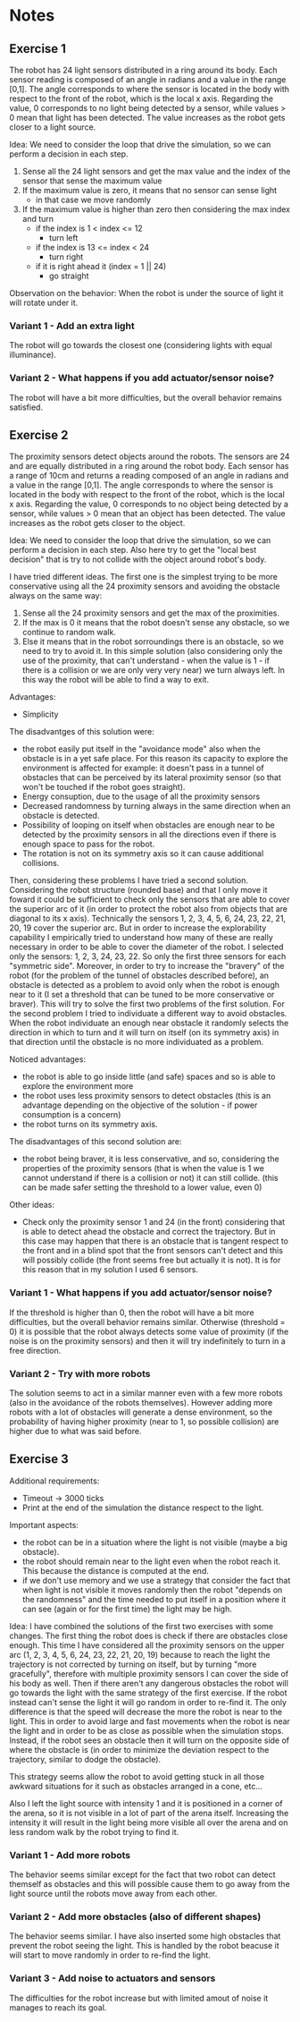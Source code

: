 # Notes

## Exercise 1
The robot has 24 light sensors distributed in a ring around its body.
Each sensor reading is composed of an angle in radians and a value in the range [0,1]. The angle corresponds to where the sensor is located in the body with respect to the front of the robot, which is the local x axis. Regarding the value, 0 corresponds to no light being detected by a sensor, while values > 0 mean that light has been detected. The value increases as the robot gets closer to a light source.

Idea:
We need to consider the loop that drive the simulation, so we can perform a decision in each step.
1. Sense all the 24 light sensors and get the max value and the index of the sensor that sense the maximum value
2. If the maximum value is zero, it means that no sensor can sense light
    - in that case we move randomly
3. If the maximum value is higher than zero then considering the max index and turn
    - if the index is 1 < index <= 12
        - turn left
    - if the index is 13 <= index < 24
        - turn right
    - if it is right ahead it (index = 1 || 24)
        - go straight

Observation on the behavior: When the robot is under the source of light it will rotate under it.

### Variant 1 - Add an extra light
The robot will go towards the closest one (considering lights with equal illuminance).

### Variant 2 - What happens if you add actuator/sensor noise?
The robot will have a bit more difficulties, but the overall behavior remains satisfied.



## Exercise 2
The proximity sensors detect objects around the robots. The sensors are 24 and are equally distributed in a ring around the robot body. Each sensor has a range of 10cm and returns a reading composed of an angle in radians and a value in the range [0,1]. The angle corresponds to where the sensor is located in the body with respect to the front of the robot, which is the local x axis. Regarding the value, 0 corresponds to no object being detected by a sensor, while values > 0 mean that an object has been detected. The value increases as the robot gets closer to the object.

Idea:
We need to consider the loop that drive the simulation, so we can perform a decision in each step.
Also here try to get the "local best decision" that is try to not collide with the object around robot's body.

I have tried different ideas.
The first one is the simplest trying to be more conservative using all the 24 proximity sensors and avoiding the obstacle always on the same way:
1. Sense all the 24 proximity sensors and get the max of the proximities.
2. If the max is 0 it means that the robot doesn't sense any obstacle, so we continue to random walk.
3. Else it means that in the robot sorroundings there is an obstacle, so we need to try to avoid it. In this simple solution (also considering only the use of the proximity, that can't understand - when the value is 1 - if there is a collision or we are only very very near) we turn always left. In this way the robot will be able to find a way to exit.

Advantages:
- Simplicity

The disadvantges of this solution were:
- the robot easily put itself in the "avoidance mode" also when the obstacle is in a yet safe place. For this reason its capacity to explore the environment is affected for example: it doesn't pass in a tunnel of obstacles that can be perceived by its lateral proximity sensor (so that won't be touched if the robot goes straight).
- Energy consuption, due to the usage of all the proximity sensors
- Decreased randomness by turning always in the same direction when an obstacle is detected.
- Possibility of looping on itself when obstacles are enough near to be detected by the proximity sensors in all the directions even if there is enough space to pass for the robot.
- The rotation is not on its symmetry axis so it can cause additional collisions.


Then, considering these problems I have tried a second solution.
Considering the robot structure (rounded base) and that I only move it foward it could be sufficient to check only the sensors that are able to cover the superior arc of it (in order to protect the robot also from objects that are diagonal to its x axis). Technically the sensors 1, 2, 3, 4, 5, 6, 24, 23, 22, 21, 20, 19 cover the superior arc. But in order to increase the explorability capability I empirically tried to understand how many of these are really necessary in order to be able to cover the diameter of the robot.
I selected only the sensors: 1, 2, 3, 24, 23, 22. So only the first three sensors for each "symmetric side".
Moreover, in order to try to increase the "bravery" of the robot (for the problem of the tunnel of obstacles described before), an obstacle is detected as a problem to avoid only when the robot is enough near to it (I set a threshold that can be tuned to be more conservative or braver). This will try to solve the first two problems of the first solution.
For the second problem I tried to individuate a different way to avoid obstacles.
When the robot individuate an enough near obstacle it randomly selects the direction in which to turn and it will turn on itself (on its symmetry axis) in that direction until the obstacle is no more individuated as a problem.

Noticed advantages:
- the robot is able to go inside little (and safe) spaces and so is able to explore the environment more
- the robot uses less proximity sensors to detect obstacles (this is an advantage depending on the objective of the solution - if power consumption is a concern)
- the robot turns on its symmetry axis.

The disadvantages of this second solution are:
- the robot being braver, it is less conservative, and so, considering the properties of the proximity sensors (that is when the value is 1 we cannot understand if there is a collision or not) it can still collide. (this can be made safer setting the threshold to a lower value, even 0)


Other ideas:
- Check only the proximity sensor 1 and 24 (in the front) considering that is able to detect ahead the obstacle and correct the trajectory. But in this case may happen that there is an obstacle that is tangent respect to the front and in a blind spot that the front sensors can't detect and this will possibly collide (the front seems free but actually it is not).
It is for this reason that in my solution I used 6 sensors.

### Variant 1 - What happens if you add actuator/sensor noise?
If the threshold is higher than 0, then the robot will have a bit more difficulties, but the overall behavior remains similar.
Otherwise (threshold = 0) it is possible that the robot always detects some value of proximity (if the noise is on the proximity sensors) and then it will try indefinitely to turn in a free direction.

### Variant 2 - Try with more robots
The solution seems to act in a similar manner even with a few more robots (also in the avoidance of the robots themselves).
However adding more robots with a lot of obstacles will generate a dense environment, so the probability of having higher proximity (near to 1, so possible collision) are higher due to what was said before.


## Exercise 3
Additional requirements:
- Timeout -> 3000 ticks
- Print at the end of the simulation the distance respect to the light.

Important aspects:
- the robot can be in a situation where the light is not visible (maybe a big obstacle).
- the robot should remain near to the light even when the robot reach it. This because the distance is computed at the end.
- if we don't use memory and we use a strategy that consider the fact that when light is not visible it moves randomly then the robot "depends on the randomness" and the time needed to put itself in a position where it can see (again or for the first time) the light may be high.

Idea:
I have combined the solutions of the first two exercises with some changes.
The first thing the robot does is check if there are obstacles close enough. This time I have considered all the proximity sensors on the upper arc (1, 2, 3, 4, 5, 6, 24, 23, 22, 21, 20, 19) because to reach the light the trajectory is not corrected by turning on itself, but by turning "more gracefully", therefore with multiple proximity sensors I can cover the side of his body as well.
Then if there aren't any dangerous obstacles the robot will go towards the light with the same strategy of the first exercise. If the robot instead can't sense the light it will go random in order to re-find it.
The only difference is that the speed will decrease the more the robot is near to the light. This in order to avoid large and fast movements when the robot is near the light and in order to be as close as possible when the simulation stops.
Instead, if the robot sees an obstacle then it will turn on the opposite side of where the obstacle is (in order to minimize the deviation respect to the trajectory, similar to dodge the obstacle).

This strategy seems allow the robot to avoid getting stuck in all those awkward situations for it such as obstacles arranged in a cone, etc...

Also I left the light source with intensity 1 and it is positioned in a corner of the arena, so it is not visible in a lot of part of the arena itself. Increasing the intensity it will result in the light being more visible all over the arena and on less random walk by the robot trying to find it.

### Variant 1 - Add more robots
The behavior seems similar except for the fact that two robot can detect themself as obstacles and this will possible cause them to go away from the light source until the robots move away from each other.

### Variant 2 - Add more obstacles (also of different shapes)
The behavior seems similar. I have also inserted some high obstacles that prevent the robot seeing the light. This is handled by the robot beacuse it will start to move randomly in order to re-find the light.

### Variant 3 - Add noise to actuators and sensors
The difficulties for the robot increase but with limited amout of noise it manages to reach its goal.



